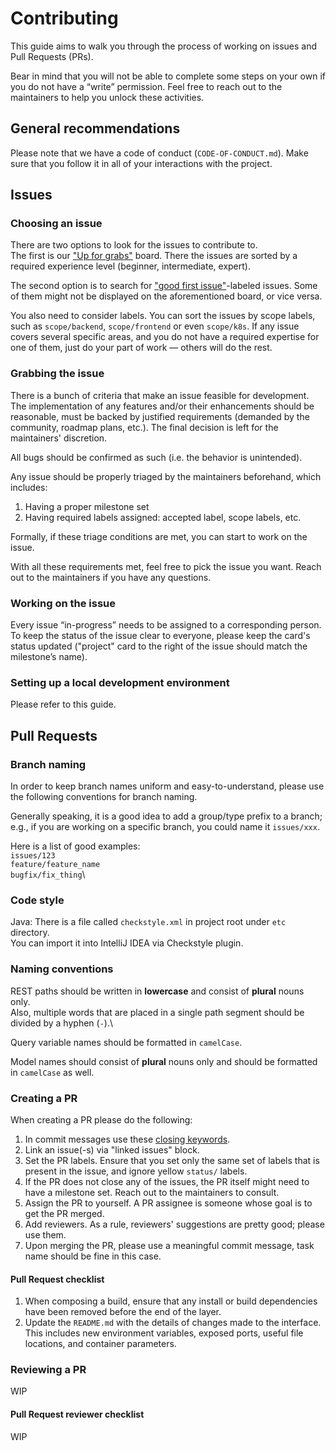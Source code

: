 # Contributing

This guide aims to walk you through the process of working on issues and Pull Requests (PRs).

Bear in mind that you will not be able to complete some steps on your own if you do not have a “write” permission. Feel free to reach out to the maintainers to help you unlock these activities.

## General recommendations

Please note that we have a code of conduct (`CODE-OF-CONDUCT.md`). Make sure that you follow it in all of your interactions with the project.

## Issues

### Choosing an issue

There are two options to look for the issues to contribute to.\
The first is our ["Up for grabs"](https://github.com/provectus/kafka-ui/projects/11) board. There the issues are sorted by a required experience level (beginner, intermediate, expert).

The second option is to search for ["good first issue"](https://github.com/provectus/kafka-ui/issues?q=is%3Aissue+is%3Aopen+label%3A%22good+first+issue%22)-labeled issues. Some of them might not be displayed on the aforementioned board, or vice versa.

You also need to consider labels. You can sort the issues by scope labels, such as `scope/backend`, `scope/frontend` or even `scope/k8s`. If any issue covers several specific areas, and you do not have a required expertise for one of them, just do your part of work — others will do the rest.

### Grabbing the issue

There is a bunch of criteria that make an issue feasible for development.\
The implementation of any features and/or their enhancements should be reasonable, must be backed by justified requirements (demanded by the community, roadmap plans, etc.). The final decision is left for the maintainers' discretion.

All bugs should be confirmed as such (i.e. the behavior is unintended).

Any issue should be properly triaged by the maintainers beforehand, which includes:

1. Having a proper milestone set
2. Having required labels assigned: accepted label, scope labels, etc.

Formally, if these triage conditions are met, you can start to work on the issue.

With all these requirements met, feel free to pick the issue you want. Reach out to the maintainers if you have any questions.

### Working on the issue

Every issue “in-progress” needs to be assigned to a corresponding person. To keep the status of the issue clear to everyone, please keep the card's status updated ("project" card to the right of the issue should match the milestone’s name).

### Setting up a local development environment

Please refer to this guide.

## Pull Requests

### Branch naming

In order to keep branch names uniform and easy-to-understand, please use the following conventions for branch naming.

Generally speaking, it is a good idea to add a group/type prefix to a branch; e.g., if you are working on a specific branch, you could name it `issues/xxx`.

Here is a list of good examples:\
`issues/123`\
`feature/feature_name`\
`bugfix/fix_thing`\


### Code style

Java: There is a file called `checkstyle.xml` in project root under `etc` directory.\
You can import it into IntelliJ IDEA via Checkstyle plugin.

### Naming conventions

REST paths should be written in **lowercase** and consist of **plural** nouns only.\
Also, multiple words that are placed in a single path segment should be divided by a hyphen (`-`).\


Query variable names should be formatted in `camelCase`.

Model names should consist of **plural** nouns only and should be formatted in `camelCase` as well.

### Creating a PR

When creating a PR please do the following:

1. In commit messages use these [closing keywords](https://docs.github.com/en/issues/tracking-your-work-with-issues/linking-a-pull-request-to-an-issue#linking-a-pull-request-to-an-issue-using-a-keyword).
2. Link an issue(-s) via "linked issues" block.
3. Set the PR labels. Ensure that you set only the same set of labels that is present in the issue, and ignore yellow `status/` labels.
4. If the PR does not close any of the issues, the PR itself might need to have a milestone set. Reach out to the maintainers to consult.
5. Assign the PR to yourself. A PR assignee is someone whose goal is to get the PR merged.
6. Add reviewers. As a rule, reviewers' suggestions are pretty good; please use them.
7. Upon merging the PR, please use a meaningful commit message, task name should be fine in this case.

#### Pull Request checklist

1. When composing a build, ensure that any install or build dependencies have been removed before the end of the layer.
2. Update the `README.md` with the details of changes made to the interface. This includes new environment variables, exposed ports, useful file locations, and container parameters.

### Reviewing a PR

WIP

#### Pull Request reviewer checklist

WIP
